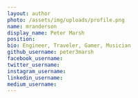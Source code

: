 ```yaml
---
layout: author
photo: /assets/img/uploads/profile.png
name: mranderson
display_name: Peter Marsh
position: 
bio: Engineer, Traveler, Gamer, Musician
github_username: peter3marsh
facebook_username: 
twitter_username: 
instagram_username: 
linkedin_username: 
medium_username: 
---
```


